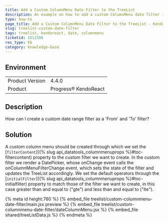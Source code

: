 ```yaml
---
title: Add a Custom ColumnMenu Date Filter to the TreeList
description: An example on how to add a custom ColumnMenu date filter in the KendoReact TreeList.
type: how-to
page_title: Add a Custom ColumnMenu Date Filter to the TreeList - KendoReact TreeList
slug: treelist-custom-date-filter
tags: treelist, kendoreact, date, columnmenu
ticketid: 1511556
res_type: kb
category: knowledge-base
---
```


## Environment

<table>
    <tbody>
	    <tr>
	    	<td>Product Version</td>
	    	<td>4.4.0</td>
	    </tr>
	    <tr>
	    	<td>Product</td>
	    	<td>Progress® KendoReact</td>
	    </tr>
    </tbody>
</table>

## Description

How can I create a custom date range filter as a 'From' and 'To' filter?

## Solution

A custom column menu should be created through which we set the [`filterContent`]({% slug api_datatools_columnmenuprops %}#toc-filtercontent) property to the custom filter we want to create. In the custom filter we render a DatePicker, whose onChange event calls the onColumnMenuFilterChange event, which sets the state of the filter and updates the TreeList accordingly.
We set the default operators through the [`initialFilter`]({% slug api_datatools_columnmenuprops %}#toc-initialfilter) property to match those of the filter we want to create, in this case greater than and equal to ("gte") and less than and equal to ("lte").

{% meta id height:760 %}
{% embed_file treelist/custom-columnmenu-date-filter/main.jsx preview %}
{% embed_file treelist/custom-columnmenu-date-filter/dateColumnMenu.jsx %}
{% embed_file shared/treeListData.js %}
{% endmeta %}
